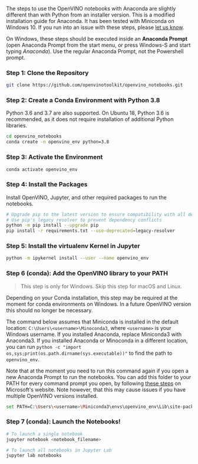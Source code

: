 The steps to use the OpenVINO notebooks with Anaconda are slightly different than with Python from an installer version. This is a modified installation guide for Anaconda. It has been tested with Miniconda on Windows 10. If you run into an issue with these steps, please [let us know](https://github.com/openvinotoolkit/openvino_notebooks/discussions).

On Windows, these steps should be executed inside an **Anaconda Prompt** (open Anaconda Prompt from the start menu, or press Windows-S and start typing *Anaconda*). Use the regular Anaconda Prompt, not the Powershell prompt.

### Step 1: Clone the Repository

```bash
git clone https://github.com/openvinotoolkit/openvino_notebooks.git
```

### Step 2: Create a Conda Environment with Python 3.8

Python 3.6 and 3.7 are also supported. On Ubuntu 18, Python 3.6 is recommended, as it does not require installation of additional Python libraries.

```bash
cd openvino_notebooks
conda create -n openvino_env python=3.8
```

### Step 3: Activate the Environment

```bash
conda activate openvino_env
```

### Step 4: Install the Packages

Install OpenVINO, Jupyter, and other required packages to run the notebooks. 

```bash
# Upgrade pip to the latest version to ensure compatibility with all dependencies
# Use pip's legacy resolver to prevent dependency conflicts
python -m pip install --upgrade pip
pip install -r requirements.txt --use-deprecated=legacy-resolver
```

### Step 5: Install the virtualenv Kernel in Jupyter

```bash
python -m ipykernel install --user --name openvino_env
```

### Step 6 (conda): Add the OpenVINO library to your PATH

> This step is only for Windows. Skip this step for macOS and Linux.

Depending on your Conda installation, this step may be required at the moment for conda environments on Windows. In a future OpenVINO version this should no longer be necessary.

The command below assumes that Miniconda is installed in the default location: `C:\Users\<username>\Minoconda3`, where `<username>` is your Windows username. If you installed Anaconda, replace Miniconda3 with Anaconda3. If you installed Anaconda or Minoconda in a different location, you can run `python -c "import os,sys;print(os.path.dirname(sys.executable))"` to find the path to `openvino_env`.

Note that at the moment you need to run this command again if you open a new Anaconda Prompt to run the notebooks. You can add this folder to your PATH for every command prompt you open, by following [these steps](https://docs.microsoft.com/en-us/previous-versions/office/developer/sharepoint-2010/ee537574(v=office.14)) on Microsoft's website. Note however, that this may cause issues if you have multiple OpenVINO versions installed.

```bash
set PATH=C:\Users\<username>\Miniconda3\envs\openvino_env\Lib\site-packages\openvino\libs;%PATH%                           
```

### Step 7 (conda): Launch the Notebooks!

```bash
# To launch a single notebook
jupyter notebook <notebook_filename>

# To launch all notebooks in Jupyter Lab
jupyter lab notebooks
```
